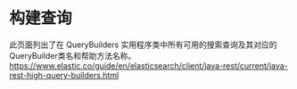 
# 构建查询

此页面列出了在 QueryBuilders 实用程序类中所有可用的搜索查询及其对应的QueryBuilder类名和帮助方法名称。
https://www.elastic.co/guide/en/elasticsearch/client/java-rest/current/java-rest-high-query-builders.html

